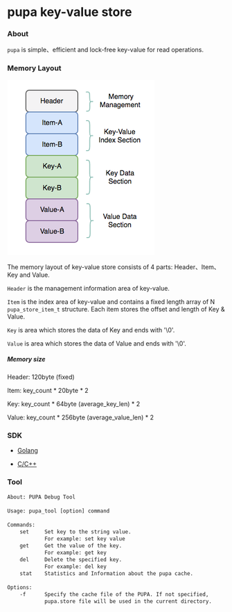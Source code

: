 # pupa key-value store

### About

`pupa` is simple、efficient and lock-free key-value for read operations.

### Memory Layout
![mem_layout][mem_layout]

The memory layout of key-value store consists of 4 parts: Header、Item、Key and Value.

`Header` is the management information area of key-value.

`Item` is the index area of key-value and contains a fixed length array of N `pupa_store_item_t` structure. Each item stores the offset and length of Key & Value.

`Key` is area which stores the data of Key and ends with '\0'.

`Value` is area which stores the data of Value and ends with '\0'.

##### Memory size

Header: 120byte (fixed)

Item: key_count * 20byte * 2

Key: key_count * 64byte (average_key_len) * 2

Value: key_count * 256byte (average_value_len) * 2

### SDK

* [Golang](https://github.com/agile6v/pupa/tree/master/sdk/go)

* [C/C++]()


### Tool

```shell
About: PUPA Debug Tool

Usage: pupa_tool [option] command

Commands:
    set     Set key to the string value.
            For example: set key value
    get     Get the value of the key.
            For example: get key
    del     Delete the specified key.
            For example: del key
    stat    Statistics and Information about the pupa cache.

Options:
    -f      Specify the cache file of the PUPA. If not specified,
            pupa.store file will be used in the current directory.
```


[mem_layout]: https://github.com/agile6v/pupa/blob/master/src/mem_layout.png
